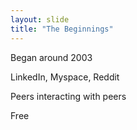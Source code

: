 ```yaml
---
layout: slide
title: "The Beginnings"
---
```

Began around 2003

LinkedIn, Myspace, Reddit
    
Peers interacting with peers

Free
